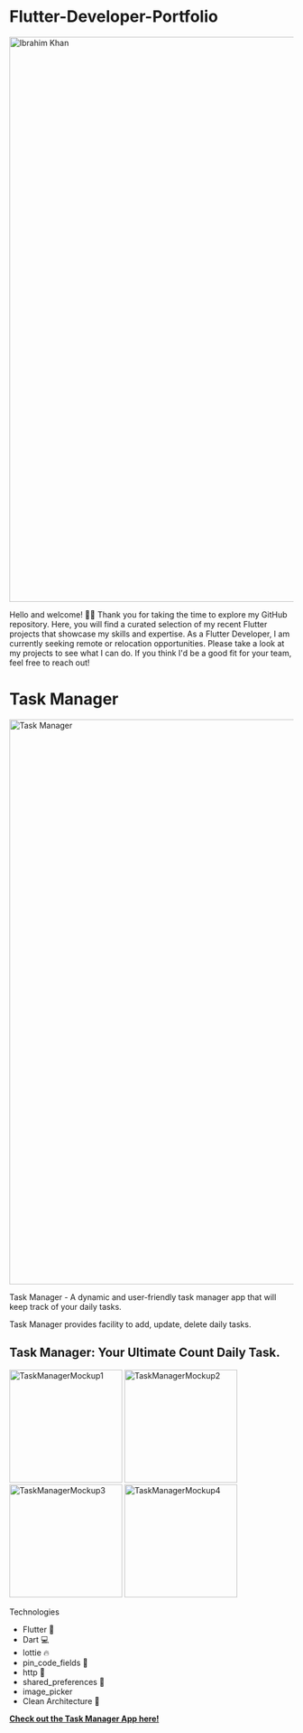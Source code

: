 # Flutter-Developer-Portfolio

<p align="left">

  <img width="1000" alt="Ibrahim Khan" src="https://github.com/Ibrahim-K98han/Flutter-Developer-Portfolio-/assets/37374226/ef29b6dd-be8b-4481-84b4-6a7cf1468d8c" />
</p>

Hello and welcome! 👋🏾 Thank you for taking the time to explore my GitHub repository. Here, you will find a curated selection of my recent Flutter projects that showcase my skills and expertise. As a Flutter Developer, I am currently seeking remote or relocation opportunities. Please take a look at my projects to see what I can do. If you think I'd be a good fit for your team, feel free to reach out! 

#
# Task Manager

<p align="left">

  <img width="1000" alt="Task Manager" src="https://github.com/Ibrahim-K98han/Flutter-Developer-Portfolio-/assets/37374226/34ed1887-77e9-41fa-bf6e-c503451ed071" />
</p>

Task Manager - A dynamic and user-friendly task manager app that will keep track of your daily tasks.

Task Manager provides facility to add, update, delete daily tasks.

## Task Manager: Your Ultimate Count Daily Task. 
 
<p align="left">
  <img width="200" alt="TaskManagerMockup1" src="https://github.com/Ibrahim-K98han/Flutter-Developer-Portfolio-/assets/37374226/752b98ca-d7d9-4656-9ca0-31d5eff30192" />
  <img width="200" alt="TaskManagerMockup2" src="https://github.com/Ibrahim-K98han/Flutter-Developer-Portfolio-/assets/37374226/1bea2e0d-7a21-487f-b771-fdb2d83f187b" />
  <img width="200" alt="TaskManagerMockup3" src="https://github.com/Ibrahim-K98han/Flutter-Developer-Portfolio-/assets/37374226/cbaab04d-eb0f-4357-9d5d-dd388bcf473c" />
  <img width="200" alt="TaskManagerMockup4" src="https://github.com/Ibrahim-K98han/Flutter-Developer-Portfolio-/assets/37374226/8e737294-5c94-4b2a-8754-d85ab9a6e14c" />   
</p>


Technologies

- Flutter 🦋 
- Dart 💻
- lottie 🔥
- pin_code_fields 💾
- http 🔑
- shared_preferences 🔑
- image_picker
- Clean Architecture 🔨

[**Check out the Task Manager App here!**](https://github.com/Ibrahim-K98han/Flutter_Taskmanager_Application/tree/main)


